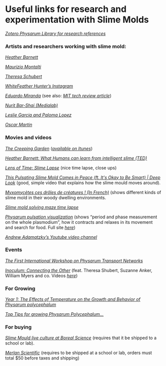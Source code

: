# Useful links for research and experimentation with Slime Molds

[*Zotero Physarum Library for research
references*](https://www.zotero.org/groups/physarum)

### Artists and researchers working with slime mold:

[*Heather Barnett*](http://heatherbarnett.co.uk/about/)

[*Maurizio Montalti*](https://vimeo.com/88166497)

[*Theresa
Schubert*](http://theresaschubert.com/arts-experiments/experiment/slime-mold-microfluidic-gates/)

[*WhiteFeather Hunter’s
Instagram*](https://www.instagram.com/whitefeather.hunter/?hl=en)

[*Eduardo
Miranda*](https://www.theguardian.com/science/grrlscientist/2015/feb/09/slime-mould-and-researcher-set-to-play-piano-duet)
(see also: [*MIT tech review
article*](https://www.technologyreview.com/s/508531/physicists-use-electrical-signals-from-slime-mould-to-make-music/))

[*Nurit Bar-Shai
(Medialab)*](https://medialab201617.wixsite.com/mysite/slime-mold)

[*Leslie Garcia and Paloma
Lopez*](https://www.wired.com/2015/10/listen-slime-mold-sing-song/)

[*Oscar
Martin*](https://motherboard.vice.com/en_us/article/slime-mold--algorithms--music)

### 

### Movies and videos

[*The Creeping Garden*](https://vimeo.com/58295282) ([*available on
Itunes*](https://itunes.apple.com/us/movie/the-creeping-garden/id1084002158))

[*Heather Barnett: What Humans can learn from intelligent slime
(TED)*](https://www.youtube.com/watch?v=2UxGrde1NDA)

[*Lens of Time: Slime
Lapse*](https://www.youtube.com/watch?v=olCEGsKWQ3c) (nice time lapse,
close ups)

[*This Pulsating Slime Mold Comes in Peace (ft. It's Okay to Be Smart) |
Deep Look*](https://www.youtube.com/watch?v=Nx3Uu1hfl6Q) (good, simple
video that explains how the slime mould moves around).

[*Myxomycètes ces drôles de créatures ! (In
French)*](https://www.youtube.com/watch?v=Nq-tdn4iEh4) (shows different
kinds of slime mold in their woody dwelling environments.

[*Slime mold solving maze time
lapse*](https://www.youtube.com/watch?v=5UfMU9TsoEM)

[*Physarum pulsation
visualization*](https://www.youtube.com/watch?v=8IRKmCUa2N0) (shows
“period and phase measurement on the whole plasmodium”, how it contracts
and relaxes in its movement and search for food. Full site
[*here*](https://sites.google.com/site/plasmodiumpulsation/pulsation))

[*Andrew Adamatzky’s Youtube video
channel*](https://www.youtube.com/user/PhysarumMachines/videos)

### Events

[*The First International Workshop on Physarum Transport
Networks*](http://physnet.bionetics.org/2015/show/home)

[*Inoculum: Connecting the
Other*](http://www.phychip.eu/workshops/inoculum-connecting-the-other/)
(feat. Theresa Shubert, Suzanne Anker, William Myers and co. Videos
[*here*](https://www.youtube.com/playlist?list=PLonPuzucymexaML_6iIYRF0J2KP0YBysY))

### For Growing

[*Year 1: The Effects of Temperature on the Growth and Behavior of
Physarum
polycephalum*](https://suhasiniravi.wordpress.com/2014/10/10/the-effects-of-temperature-on-the-growth-and-behavior-of-physarum-polycephalum/)

[*Top Tips for growing Physarum
Polycephalum…*](http://slimoco.ning.com/forum/topics/top-tips-for-growing-physarum?id=3917201%3ATopic%3A1235&page=2#comments)

### For buying

[*Slime Mould live culture at Boreal
Science*](https://www.boreal.com/store/product/8883628/live-physarum-polycephalum-culture)
(requires that it be shipped to a school or lab).

[*Merlan
Scientific*](https://www.merlan.ca/search.aspx?keywords=physarum)
(requires to be shipped at a school or lab, orders must total \$50
before taxes and shipping)
